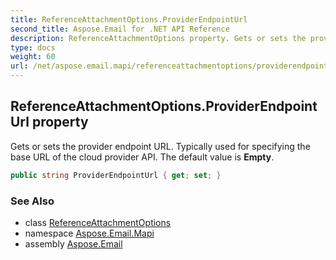 ```yaml
---
title: ReferenceAttachmentOptions.ProviderEndpointUrl
second_title: Aspose.Email for .NET API Reference
description: ReferenceAttachmentOptions property. Gets or sets the provider endpoint URL. Typically used for specifying the base URL of the cloud provider API. The default value is Empty
type: docs
weight: 60
url: /net/aspose.email.mapi/referenceattachmentoptions/providerendpointurl/
---
```

## ReferenceAttachmentOptions.ProviderEndpointUrl property

Gets or sets the provider endpoint URL. Typically used for specifying the base URL of the cloud provider API. The default value is **Empty**.

```csharp
public string ProviderEndpointUrl { get; set; }
```

### See Also

* class [ReferenceAttachmentOptions](../)
* namespace [Aspose.Email.Mapi](../../referenceattachmentoptions/)
* assembly [Aspose.Email](../../../)


